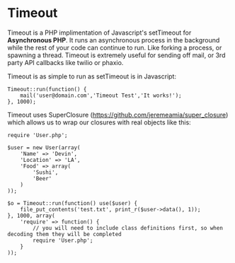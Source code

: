 Timeout
=========

Timeout is a PHP implimentation of Javascript's setTimeout for **Asynchronous PHP**. It runs an asynchronous process in the background while the rest of your code can continue to run. Like forking a process, or spawning a thread. Timeout is extremely useful for sending off mail, or 3rd party API callbacks like twilio or phaxio.

Timeout is as simple to run as setTimeout is in Javascript:


    Timeout::run(function() {
        mail('user@domain.com','Timeout Test','It works!');
    }, 1000);


Timeout uses SuperClosure (https://github.com/jeremeamia/super_closure) which allows us to wrap our closures with real objects like this:


    require 'User.php';

    $user = new User(array(
        'Name' => 'Devin',
        'Location' => 'LA',
        'Food' => array(
            'Sushi',
            'Beer'
        )
    ));

    $o = Timeout::run(function() use($user) {
        file_put_contents('test.txt', print_r($user->data(), 1));
    }, 1000, array(
        'require' => function() {
            // you will need to include class definitions first, so when decoding them they will be completed
            require 'User.php';
        }
    ));
